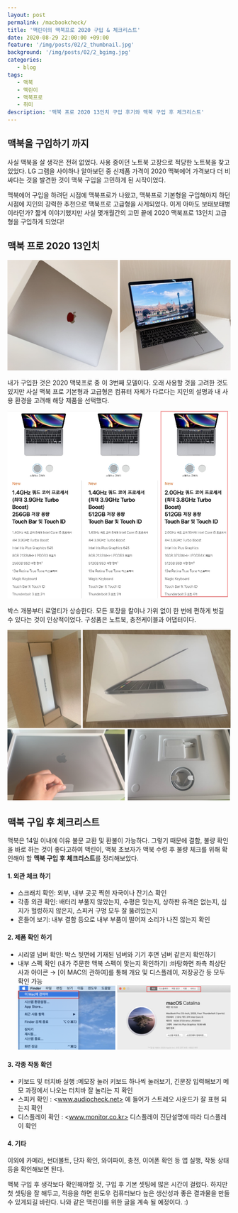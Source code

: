 ```yaml
---
layout: post
permalink: /macbookcheck/
title: '맥린이의 맥북프로 2020 구입 & 체크리스트'
date: 2020-08-29 22:00:00 +09:00
feature: '/img/posts/02/2_thumbnail.jpg'
background: '/img/posts/02/2_bgimg.jpg'
categories:
   - blog
tags:
   - 맥북
   - 맥린이
   - 맥북프로
   - 취미
description: '맥북 프로 2020 13인치 구입 후기와 맥북 구입 후 체크리스트'
---
```

## 맥북을 구입하기 까지

사실 맥북을 살 생각은 전혀 없었다. 사용 중이던 노트북 고장으로 적당한 노트북을 찾고 있었다. LG 그램을 사야하나 알아보던 중 신제품 가격이 2020 맥북에어 가격보다 더 비싸다는 것을 발견한 것이 맥북 구입을 고민하게 된 시작이었다.

맥북에어 구입을 하려던 시점에 맥북프로가 나왔고, 맥북프로 기본형을 구입해야지 하던 시점에 지인의 강력한 추천으로 맥북프로 고급형을 사게되었다. 이게 아마도 보태보태병이라던가? 짧게 이야기했지만 사실 몇개월간의 고민 끝에 2020 맥북프로 13인치 고급형을 구입하게 되었다!


## 맥북 프로 2020 13인치

![블로그이미지](/img/posts/02/macbook-1.png)

내가 구입한 것은 2020 맥북프로 중 이 3번째 모델이다.
오래 사용할 것을 고려한 것도 있지만 사실 맥북 프로 기본형과 고급형은 컴퓨터 자체가 다르다는 지인의 설명과 내 사용 환경을 고려해 해당 제품을 선택했다.

![블로그이미지](/img/posts/02/macbook-2.jpg)

박스 개봉부터 로열티가 상승한다. 모든 포장을 칼이나 가위 없이 한 번에 편하게 벗길 수 있다는 것이 인상적이었다. 구성품은 노트북, 충전케이블과 어댑터이다.

![블로그이미지](/img/posts/02/macbook-3.png)

## 맥북 구입 후 체크리스트

맥북은 14일 이내에 이유 불문 교환 및 환불이 가능하다. 그렇기 때문에 결함, 불량 확인을 바로 하는 것이 좋다고하여 맥린이, 맥북 초보자가 맥북 수령 후 불량 체크를 위해 확인해야 할 **맥북 구입 후 체크리스트**를 정리해보았다.

#### 1. 외관 체크 하기
  * 스크래치 확인: 외부, 내부 곳곳 찍힌 자국이나 잔기스 확인
  * 각종 외관 확인: 배터리 부풀지 않았는지, 수평은 맞는지, 상하판 유격은 없는지, 심지가 헐렁하지 않은지, 스피커 구멍 모두 잘 뚫려있는지  
  * 흔들어 보기: 내부 결함 등으로 내부 부품이 떨어져 소리가 나진 않는지 확인

#### 2. 제품 확인 하기
  * 시리얼 넘버 확인: 박스 뒷면에 기재된 넘버와 기기 후면 넘버 같은지 확인하기
  * 내부 스펙 확인 (내가 주문한 맥북 스펙이 맞는지 확인하기)
    :바탕화면 좌측 최상단 사과 아이콘 → [이 MAC의 관하여]를 통해 개요 및 디스플레이, 저장공간 등 모두 확인 가능
    ![블로그이미지](/img/posts/02/macbook-4.png)

#### 3. 각종 작동 확인
  * 키보드 및 터치바 실행
    :메모장 눌러 키보드 하나씩 눌러보기, 긴문장 입력해보기
    메모 과정에서 나오는 터치바 잘 눌리는 지 확인
  * 스피커 확인
    : <www.audiocheck.net> 에 들어가 스트레오 사운드가 잘 표현 되는지 확인
  * 디스플레이 확인
    : <www.monitor.co.kr> 디스플레이 진단설명에 따라 디스플레이 확인

#### 4. 기타
  이외에 카메라, 썬더볼트, 단자 확인, 와이파이, 충전, 이어폰 확인 등 앱 실행, 작동 상태 등을 확인해보면 된다.

맥북 구입 후 생각보다 확인해야할 것, 구입 후 기본 셋팅에 많은 시간이 걸렸다. 하지만 첫 셋팅을 잘 해두고, 적응을 하면 윈도우 컴퓨터보다 높은 생산성과 좋은 결과물을 만들 수 있게되길 바란다. 나와 같은 맥린이를 위한 글을 계속 될 예정이다. :)
